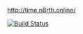 http://time.n8rth.online/

[![Build Status](https://travis-ci.org/eritikass/meteor-clock.svg?branch=master)](https://travis-ci.org/eritikass/meteor-clock)